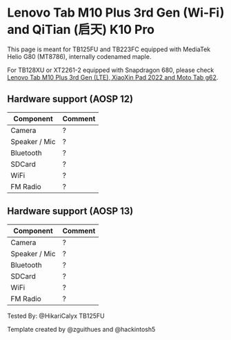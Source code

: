 # Lenovo Tab M10 Plus 3rd Gen (Wi-Fi) and QiTian (启天) K10 Pro

This page is meant for TB125FU and TB223FC equipped with MediaTek Helio G80 (MT8786), internally codenamed maple.

For TB128XU or XT2261-2 equipped with Snapdragon 680, please check [Lenovo Tab M10 Plus 3rd Gen (LTE), XiaoXin Pad 2022 and Moto Tab g62](https://github.com/phhusson/treble_experimentations/wiki/Lenovo-Tab-M10-Plus-3rd-Gen-%28LTE%29%2C-XiaoXin-Pad-2022-and-Moto-Tab-g62).

## Hardware support (AOSP 12)

| Component                 |      Comment                                              |
|---------------------------|-----------------------------------------------------------|
| Camera                    | ?                                                      |
| Speaker / Mic             | ?                                                      |
| Bluetooth                 | ?                                         |
| SDCard                       | ?                                                    |
| WiFi                      | ?                                                      |
| FM Radio                  | ?                                                  |

## Hardware support (AOSP 13)

| Component                 |      Comment                                              |
|---------------------------|-----------------------------------------------------------|
| Camera                    | ?                                                      |
| Speaker / Mic             | ?                                                      |
| Bluetooth                 | ?                                         |
| SDCard                       | ?                                                    |
| WiFi                      | ?                                                      |
| FM Radio                  | ?                                                  |


Tested By: @HikariCalyx TB125FU

Template created by @zguithues and @hackintosh5